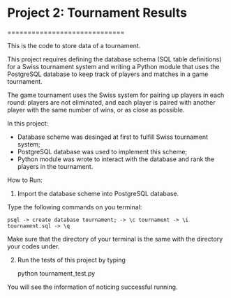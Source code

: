 # Project 2: Tournament Results
=============================

This is the code to store data of a tournament.

This project requires defining the database schema (SQL table definitions) for a Swiss tournament system and writing a Python module that uses the PostgreSQL database to keep track of players and matches in a game tournament.

The game tournament uses the Swiss system for pairing up players in each round: players are not eliminated, and each player is paired with another player with the same number of wins, or as close as possible.


In this project:

- Database scheme was desinged at first to fulfill Swiss tournament system; 
- PostgreSQL database was used to implement this scheme; 
- Python module was wrote to interact with the database and rank the players in the tournament.


How to Run:

1. Import the database scheme into PostgreSQL database.

Type the following commands on you terminal:

	psql -> create database tournament; -> \c tournament -> \i tournament.sql -> \q

Make sure that the directory of your terminal is the same with the directory your codes under.

2. Run the tests of this project by typing

	python tournament_test.py

You will see the information of noticing successful running.